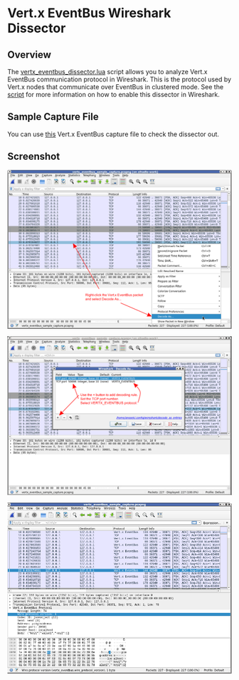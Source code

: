 # Vert.x EventBus Wireshark Dissector

## Overview

The [vertx_eventbus_dissector.lua](vertx_eventbus_dissector.lua) script allows you to analyze Vert.x EventBus communication protocol in Wireshark.
This is the protocol used by Vert.x nodes that communicate over EventBus in clustered mode. See the [script](vertx_eventbus_dissector.lua) for more
information on how to enable this dissector in Wireshark.

## Sample Capture File

You can use [this](vertx_eventbus_sample_capture.pcapng) Vert.x EventBus capture file to check the dissector out.

## Screenshot

![Wireshark decode as](vertx_eventbus_wireshark_screenshot_decode_as.png)

![Wireshark decode as dialog](vertx_eventbus_wireshark_screenshot_decode_as_dialog.png)

![Wireshark screenshot](vertx_eventbus_wireshark_screenshot.png)
